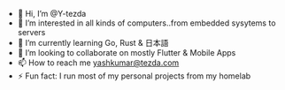- 👋 Hi, I’m @Y-tezda
- 👀 I’m interested in all kinds of computers..from embedded sysytems to servers
- 🌱 I’m currently learning Go, Rust & 日本語
- 💞️ I’m looking to collaborate on mostly Flutter & Mobile Apps
- 📫 How to reach me yashkumar@tezda.com
- ⚡ Fun fact: I run most of my personal projects from my homelab

<!---
Y-tezda/Y-tezda is a ✨ special ✨ repository because its `README.md` (this file) appears on your GitHub profile.
You can click the Preview link to take a look at your changes.
--->
